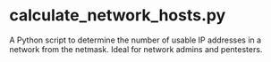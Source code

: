 # calculate_network_hosts.py
A Python script to determine the number of usable IP addresses in a network from the netmask. Ideal for network admins and pentesters.
